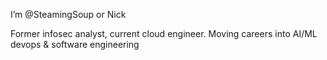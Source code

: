 I’m @SteamingSoup or Nick

Former infosec analyst, current cloud engineer. Moving careers into AI/ML devops & software engineering
